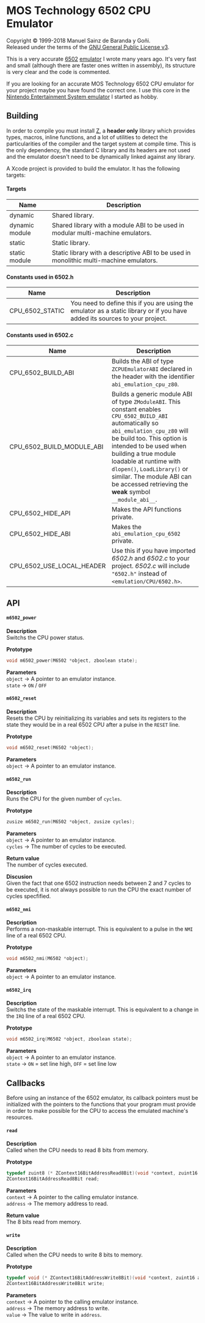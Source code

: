 # MOS Technology 6502 CPU Emulator
Copyright © 1999-2018 Manuel Sainz de Baranda y Goñi.  
Released under the terms of the [GNU General Public License v3](http://www.gnu.org/copyleft/gpl.html).

This is a very accurate [6502](http://en.wikipedia.org/wiki/MOS_Technology_6502) [emulator](http://en.wikipedia.org/wiki/Emulator) I wrote many years ago. It's very fast and small (although there are faster ones written in assembly), its structure is very clear and the code is commented.

If you are looking for an accurate MOS Technology 6502 CPU emulator for your project maybe you have found the correct one. I use this core in the [Nintendo Entertainment System emulator](http://github.com/redcode/NEStalin) I started as hobby.


## Building

In order to compile you must install [Z](http://github.com/redcode/Z), a **header only** library which provides types, macros, inline functions, and a lot of utilities to detect the particularities of the compiler and the target system at compile time. This is the only dependency, the standard C library and its headers are not used and the emulator doesn't need to be dynamically linked against any library.

A Xcode project is provided to build the emulator. It has the following targets:

#### Targets

Name | Description
--- | ---
dynamic | Shared library.
dynamic module  | Shared library with a module ABI to be used in modular multi-machine emulators.
static | Static library.
static module | Static library with a descriptive ABI to be used in monolithic multi-machine emulators.

#### Constants used in 6502.h

Name | Description
--- | ---
CPU_6502_STATIC | You need to define this if you are using the emulator as a static library or if you have added its sources to your project.

#### Constants used in 6502.c
Name | Description
--- | ---
CPU_6502_BUILD_ABI | Builds the ABI of type `ZCPUEmulatorABI` declared in the header with the identifier `abi_emulation_cpu_z80`.
CPU_6502_BUILD_MODULE_ABI | Builds a generic module ABI of type `ZModuleABI`. This constant enables `CPU_6502_BUILD_ABI` automatically so `abi_emulation_cpu_z80` will be build too. This option is intended to be used when building a true module loadable at runtime with `dlopen()`, `LoadLibrary()` or similar. The module ABI can be accessed retrieving the **weak** symbol `__module_abi__`.
CPU_6502_HIDE_API | Makes the API functions private.
CPU_6502_HIDE_ABI | Makes the `abi_emulation_cpu_6502` private.
CPU_6502_USE_LOCAL_HEADER | Use this if you have imported _6502.h_ and _6502.c_ to your project. _6502.c_ will include `"6502.h"` instead of `<emulation/CPU/6502.h>`.


## API

#### `m6502_power`

**Description**  
Switchs the CPU power status.   

**Prototype**  
```C
void m6502_power(M6502 *object, zboolean state);
```
**Parameters**  
`object` → A pointer to an emulator instance.  
`state` → `ON` / `OFF`  

#### `m6502_reset`

**Description**  
Resets the CPU by reinitializing its variables and sets its registers to the state they would be in a real 6502 CPU after a pulse in the `RESET` line.   

**Prototype**
```C
void m6502_reset(M6502 *object);
```

**Parameters**  
`object` → A pointer to an emulator instance.  

#### `m6502_run`

**Description**  
Runs the CPU for the given number of ```cycles```.   

**Prototype**  
```C
zusize m6502_run(M6502 *object, zusize cycles);
```

**Parameters**  
`object` → A pointer to an emulator instance.  
`cycles` → The number of cycles to be executed.  

**Return value**  
The number of cycles executed.   

**Discusion**  
Given the fact that one 6502 instruction needs between 2 and 7 cycles to be executed, it is not always possible to run the CPU the exact number of cycles specfified.   

#### `m6502_nmi`

**Description**  
Performs a non-maskable interrupt. This is equivalent to a pulse in the `NMI` line of a real 6502 CPU.   

**Prototype**  
```C
void m6502_nmi(M6502 *object);
```

**Parameters**  
`object` → A pointer to an emulator instance.  

#### `m6502_irq`

**Description**  
Switchs the state of the maskable interrupt. This is equivalent to a change in the `IRQ` line of a real 6502 CPU.   

**Prototype**  
```C
void m6502_irq(M6502 *object, zboolean state);
```

**Parameters**  
`object` → A pointer to an emulator instance.  
`state` → `ON` = set line high, `OFF` = set line low  


## Callbacks

Before using an instance of the 6502 emulator, its callback pointers must be initialized with the pointers to the functions that your program must provide in order to make possible for the CPU to access the emulated machine's resources.

#### `read` 

**Description**  
Called when the CPU needs to read 8 bits from memory.   

**Prototype**  
```C
typedef zuint8 (* ZContext16BitAddressRead8Bit)(void *context, zuint16 address);
ZContext16BitAddressRead8Bit read;
```

**Parameters**  
`context` → A pointer to the calling emulator instance.  
`address` → The memory address to read.  

**Return value**  
The 8 bits read from memory.   

#### `write`

**Description**  
Called when the CPU needs to write 8 bits to memory.   

**Prototype**  
```C
typedef void (* ZContext16BitAddressWrite8Bit)(void *context, zuint16 address, zuint8 value);
ZContext16BitAddressWrite8Bit write;
```

**Parameters**  
`context` → A pointer to the calling emulator instance.  
`address` → The memory address to write.  
`value` → The value to write in `address`.  
